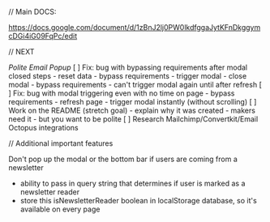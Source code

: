 // Main DOCS:

https://docs.google.com/document/d/1zBnJ2lj0PW0lkdfggaJytKFnDkggymcDGi4iG09FqPc/edit


// NEXT

*Polite Email Popup*
[ ] Fix: bug with bypassing requirements after modal closed
    steps
    - reset data
    - bypass requirements
    - trigger modal
    - close modal
    - bypass requirements
    - can't trigger modal again until after refresh
[ ] Fix: bug with modal triggering even with no time on page
    - bypass requirements
    - refresh page
    - trigger modal instantly (without scrolling)
[ ] Work on the README (stretch goal)
    - explain why it was created
      - makers need it
      - but you want to be polite
[ ] Research Mailchimp/Convertkit/Email Octopus integrations


// Additional important features

Don't pop up the modal or the bottom bar if users are coming from a newsletter
  - ability to pass in query string that determines if user is marked as a newsletter reader
  - store this isNewsletterReader boolean in localStorage database, so it's available on every page

